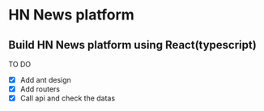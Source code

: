 # HN News platform

## Build HN News platform using React(typescript)

TO DO

- [x] Add ant design
- [x] Add routers
- [x] Call api and check the datas
